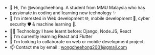 - 👋 Hi, I’m @wongcheehong. A student from MMU Malaysia who has passionate in coding and learning new technology ✨
- 👀 I’m interested in Web development 🌐, mobile development 📱, cyber security 🛡️ & machine learning 🤖.
- 👨‍💻 Technology I have learnt before: Django, Node.JS, React
- 🌱 I’m currently learning React and Flutter
- 💞️ I’m looking to collaborate on web or mobile development project.
- 📫 Contact me by email : wongcheehong2001@gmail.com

<!---
wongcheehong/wongcheehong is a ✨ special ✨ repository because its `README.md` (this file) appears on your GitHub profile.
You can click the Preview link to take a look at your changes.
--->
